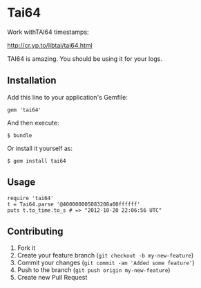 # Tai64

Work withTAI64 timestamps:

  http://cr.yp.to/libtai/tai64.html

TAI64 is amazing. You should be using it for your logs.


## Installation

Add this line to your application's Gemfile:

    gem 'tai64'

And then execute:

    $ bundle

Or install it yourself as:

    $ gem install tai64


## Usage

    require 'tai64'
    t = Tai64.parse '@400000005083208a00ffffff'
    puts t.to_time.to_s # => "2012-10-20 22:06:56 UTC"


## Contributing

1. Fork it
2. Create your feature branch (`git checkout -b my-new-feature`)
3. Commit your changes (`git commit -am 'Added some feature'`)
4. Push to the branch (`git push origin my-new-feature`)
5. Create new Pull Request
